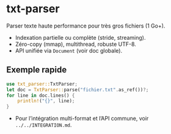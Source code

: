 # txt-parser

Parser texte haute performance pour très gros fichiers (1 Go+).

- Indexation partielle ou complète (stride, streaming).
- Zéro-copy (mmap), multithread, robuste UTF-8.
- API unifiée via `Document` (voir doc globale).

## Exemple rapide

```rust
use txt_parser::TxtParser;
let doc = TxtParser::parse("fichier.txt".as_ref())?;
for line in doc.lines() {
    println!("{}", line);
}
```

- Pour l’intégration multi-format et l’API commune, voir `../../INTEGRATION.md`.
